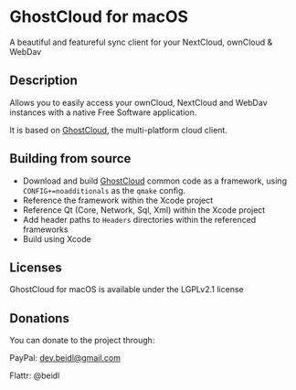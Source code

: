# GhostCloud for macOS

A beautiful and featureful sync client for your NextCloud, ownCloud & WebDav


## Description

Allows you to easily access your ownCloud, NextCloud and WebDav instances with a native Free Software application.

It is based on [GhostCloud](https://github.com/fredldotme/harbour-owncloud/), the multi-platform cloud client.


## Building from source

- Download and build [GhostCloud](https://github.com/fredldotme/harbour-owncloud/) common code as a framework, using `CONFIG+=noadditionals` as the `qmake` config.
- Reference the framework within the Xcode project
- Reference Qt (Core, Network, Sql, Xml) within the Xcode project
- Add header paths to `Headers` directories within the referenced frameworks
- Build using Xcode


## Licenses

GhostCloud for macOS is available under the LGPLv2.1 license


## Donations

You can donate to the project through:

PayPal: dev.beidl@gmail.com

Flattr: @beidl